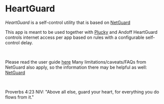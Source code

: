 # HeartGuard

*HeartGuard* is a self-control utility that is based on [NetGuard](https://github.com/M66B/NetGuard/tree/master)

This app is meant to be used together with [Plucky](pluckyfilter.com) and Andoff
HeartGuard controls internet access per app based on rules with a configurable self-control delay.

<br>

Please read the user guide [here](https://github.com/hoodedpaladin/HeartGuard/wiki/User-Guide)
Many limitations/caveats/FAQs from NetGuard also apply, so the information there may be helpful as well: [NetGuard](https://github.com/M66B/NetGuard/tree/master)

<br>

Proverbs 4:23 NIV: "Above all else, guard your heart, for everything you do flows from it."
